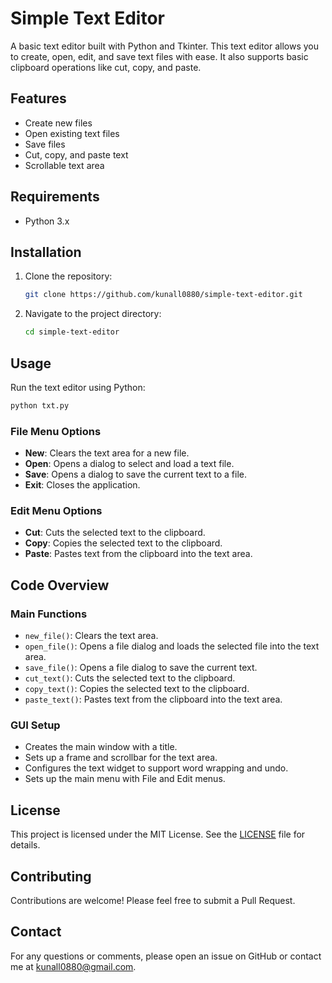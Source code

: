 
# Simple Text Editor

A basic text editor built with Python and Tkinter. This text editor allows you to create, open, edit, and save text files with ease. It also supports basic clipboard operations like cut, copy, and paste.

## Features

- Create new files
- Open existing text files
- Save files
- Cut, copy, and paste text
- Scrollable text area

## Requirements

- Python 3.x

## Installation

1. Clone the repository:
    ```sh
    git clone https://github.com/kunall0880/simple-text-editor.git
    ```

2. Navigate to the project directory:
    ```sh
    cd simple-text-editor
    ```

## Usage

Run the text editor using Python:

```sh
python txt.py
```

### File Menu Options

- **New**: Clears the text area for a new file.
- **Open**: Opens a dialog to select and load a text file.
- **Save**: Opens a dialog to save the current text to a file.
- **Exit**: Closes the application.

### Edit Menu Options

- **Cut**: Cuts the selected text to the clipboard.
- **Copy**: Copies the selected text to the clipboard.
- **Paste**: Pastes text from the clipboard into the text area.

## Code Overview

### Main Functions

- `new_file()`: Clears the text area.
- `open_file()`: Opens a file dialog and loads the selected file into the text area.
- `save_file()`: Opens a file dialog to save the current text.
- `cut_text()`: Cuts the selected text to the clipboard.
- `copy_text()`: Copies the selected text to the clipboard.
- `paste_text()`: Pastes text from the clipboard into the text area.

### GUI Setup

- Creates the main window with a title.
- Sets up a frame and scrollbar for the text area.
- Configures the text widget to support word wrapping and undo.
- Sets up the main menu with File and Edit menus.

## License

This project is licensed under the MIT License. See the [LICENSE](LICENSE) file for details.

## Contributing

Contributions are welcome! Please feel free to submit a Pull Request.

## Contact

For any questions or comments, please open an issue on GitHub or contact me at kunall0880@gmail.com.
